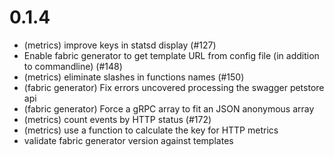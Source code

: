 # 0.1.4

* (metrics) improve keys in statsd display (#127)
* Enable fabric generator to get template URL from config file (in addition to commandline) (#148)
* (metrics) eliminate slashes in functions names (#150)
* (fabric generator) Fix errors uncovered processing the swagger petstore api
* (fabric generator) Force a gRPC array to fit an JSON anonymous array
* (metrics) count events by HTTP status (#172)
* (metrics) use a function to calculate the key for HTTP metrics
* validate fabric generator version against templates
